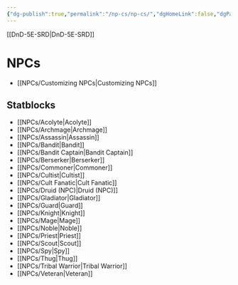 ```yaml
---
{"dg-publish":true,"permalink":"/np-cs/np-cs/","dgHomeLink":false,"dgPassFrontmatter":true}
---
```



[[DnD-5E-SRD|DnD-5E-SRD]]
# NPCs
- [[NPCs/Customizing NPCs|Customizing NPCs]]

## Statblocks
- [[NPCs/Acolyte|Acolyte]]
- [[NPCs/Archmage|Archmage]]
- [[NPCs/Assassin|Assassin]]
- [[NPCs/Bandit|Bandit]]
- [[NPCs/Bandit Captain|Bandit Captain]]
- [[NPCs/Berserker|Berserker]]
- [[NPCs/Commoner|Commoner]]
- [[NPCs/Cultist|Cultist]]
- [[NPCs/Cult Fanatic|Cult Fanatic]]
- [[NPCs/Druid (NPC)|Druid (NPC)]]
- [[NPCs/Gladiator|Gladiator]]
- [[NPCs/Guard|Guard]]
- [[NPCs/Knight|Knight]]
- [[NPCs/Mage|Mage]]
- [[NPCs/Noble|Noble]]
- [[NPCs/Priest|Priest]]
- [[NPCs/Scout|Scout]]
- [[NPCs/Spy|Spy]]
- [[NPCs/Thug|Thug]]
- [[NPCs/Tribal Warrior|Tribal Warrior]]
- [[NPCs/Veteran|Veteran]] 
